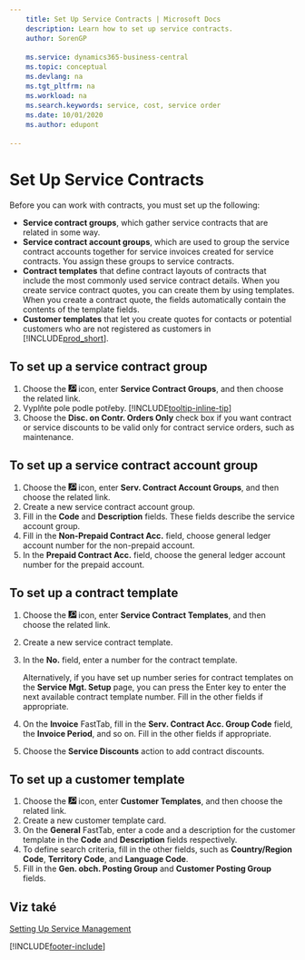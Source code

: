 ```yaml
---
    title: Set Up Service Contracts | Microsoft Docs
    description: Learn how to set up service contracts.
    author: SorenGP

    ms.service: dynamics365-business-central
    ms.topic: conceptual
    ms.devlang: na
    ms.tgt_pltfrm: na
    ms.workload: na
    ms.search.keywords: service, cost, service order
    ms.date: 10/01/2020
    ms.author: edupont

---
```


# Set Up Service Contracts
Before you can work with contracts, you must set up the following:

* **Service contract groups**, which gather service contracts that are related in some way.
* **Service contract account groups**, which are used to group the service contract accounts together for service invoices created for service contracts. You assign these groups to service contracts.
* **Contract templates** that define contract layouts of contracts that include the most commonly used service contract details. When you create service contract quotes, you can create them by using templates. When you create a contract quote, the fields automatically contain the contents of the template fields.
* **Customer templates** that let you create quotes for contacts or potential customers who are not registered as customers in [!INCLUDE[prod_short](includes/prod_short.md)].

## To set up a service contract group
1. Choose the ![Lightbulb that opens the Tell Me feature](media/ui-search/search_small.png "Tell me what you want to do") icon, enter **Service Contract Groups**, and then choose the related link.
2. Vyplňte pole podle potřeby. [!INCLUDE[tooltip-inline-tip](includes/tooltip-inline-tip_md.md)]
3. Choose the **Disc. on Contr. Orders Only** check box if you want contract or service discounts to be valid only for contract service orders, such as maintenance.

## To set up a service contract account group
1. Choose the ![Lightbulb that opens the Tell Me feature](media/ui-search/search_small.png "Tell me what you want to do") icon, enter **Serv. Contract Account Groups**, and then choose the related link.
2. Create a new service contract account group.
3. Fill in the **Code** and **Description** fields. These fields describe the service account group.
4. Fill in the **Non-Prepaid Contract Acc.** field, choose general ledger account number for the non-prepaid account.
5. In the **Prepaid Contract Acc.** field, choose the general ledger account number for the prepaid account.

## To set up a contract template
1. Choose the ![Lightbulb that opens the Tell Me feature](media/ui-search/search_small.png "Tell me what you want to do") icon, enter **Service Contract Templates**, and then choose the related link.
2. Create a new service contract template.
3. In the **No.** field, enter a number for the contract template.

   Alternatively, if you have set up number series for contract templates on the **Service Mgt. Setup** page, you can press the Enter key to enter the next available contract template number. Fill in the other fields if appropriate.

4. On the **Invoice** FastTab, fill in the **Serv. Contract Acc. Group Code** field, the **Invoice Period**, and so on. Fill in the other fields if appropriate.
5. Choose the **Service Discounts** action to add contract discounts.

## To set up a customer template
1. Choose the ![Lightbulb that opens the Tell Me feature](media/ui-search/search_small.png "Tell me what you want to do") icon, enter **Customer Templates**, and then choose the related link.
2. Create a new customer template card.
3. On the **General** FastTab, enter a code and a description for the customer template in the **Code** and **Description** fields respectively.
4. To define search criteria, fill in the other fields, such as **Country/Region Code**, **Territory Code**, and **Language Code**.
5. Fill in the **Gen. obch. Posting Group** and **Customer Posting Group** fields.

## Viz také
[Setting Up Service Management](service-setup-service.md)

[!INCLUDE[footer-include](includes/footer-banner.md)]